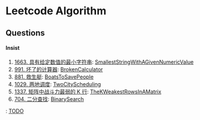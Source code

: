 # Leetcode Algorithm

## Questions

#### Insist

1. [1663. 具有给定数值的最小字符串](https://leetcode-cn.com/problems/smallest-string-with-a-given-numeric-value/): [SmallestStringWithAGivenNumericValue](./src/main/java/com/inbetter/homework/leetcode/SmallestStringWithAGivenNumericValue.java)
2. [991. 坏了的计算器](https://leetcode-cn.com/problems/broken-calculator/): [BrokenCalculator](./src/main/java/com/inbetter/homework/leetcode/BrokenCalculator.java)
3. [881. 救生艇](https://leetcode-cn.com/problems/boats-to-save-people/): [BoatsToSavePeople](./src/main/java/com/inbetter/homework/leetcode/BoatsToSavePeople.java)
4. [1029. 两地调度](https://leetcode-cn.com/problems/two-city-scheduling/): [TwoCityScheduling](./src/main/java/com/inbetter/homework/leetcode/TwoCityScheduling.java)
5. [1337. 矩阵中战斗力最弱的 K 行](https://leetcode-cn.com/problems/the-k-weakest-rows-in-a-matrix/): [TheKWeakestRowsInAMatrix](./src/main/java/com/inbetter/homework/leetcode/TheKWeakestRowsInAMatrix.java)
6. [704. 二分查找](https://leetcode-cn.com/problems/binary-search/): [BinarySearch](./src/main/java/com/inbetter/homework/leetcode/BinarySearch.java)



: [TODO](./src/main/java/com/inbetter/homework/leetcode/TODO.java)